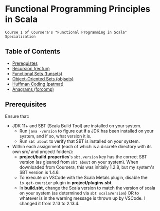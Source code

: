 # Functional Programming Principles in Scala

`Course 1 of Coursera's "Functional Programming in Scala" Specialization`

## Table of Contents
* [Prerequistes](#prereqs)
* [Recursion (recfun)](recfun/README.md)
* [Functional Sets (funsets)](funsets/README.md)
* [Object-Oriented Sets (objsets)](objsets/README.md)
* [Huffman Coding (patmat)](patmat/README.md)
* [Anagrams (forcomp)](forcomp/README.md)

<a name="prereqs"></a>
## Prerequisites
Ensure that:
* JDK 11+ and SBT (Scala Build Tool) are installed on your system.
    * Run `java -version` to figure out if a JDK has been installed on your system, and if so, what version it is.
    * Run `sbt about` to verify that SBT is installed on your system.
* Within each assignment (each of which is a discrete directory with its own src/ and project/ folders):
    * **project/build.properties**'s `sbt.version` key has the correct SBT version (as gleaned from `sbt about` on your system). When downloaded from Coursera, this was initially 1.2.8, but my system's SBT version is 1.4.6.
    * To execute on VSCode with the Scala Metals plugin, disable the `io.get-coursier` plugin in **project/plugins.sbt**.
    * In **build.sbt**, change the Scala version to match the version of scala on your system (as determined via `sbt scalaVersion`) OR to whatever is in the warning message is thrown up by VSCode. I changed it from 2.13 to 2.13.4.
